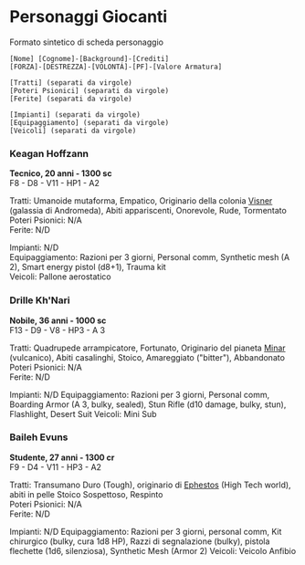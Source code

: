 # Personaggi Giocanti

Formato sintetico di scheda personaggio

```
[Nome] [Cognome]-[Background]-[Crediti]  
[FORZA]-[DESTREZZA]-[VOLONTÁ]-[PF]-[Valore Armatura]  

[Tratti] (separati da virgole)  
[Poteri Psionici] (separati da virgole)  
[Ferite] (separati da virgole)

[Impianti] (separati da virgole)
[Equipaggiamento] (separati da virgole)  
[Veicoli] (separati da virgole)

```

### Keagan Hoffzann
**Tecnico, 20 anni - 1300 sc**  
F8 - D8 - V11 - HP1 - A2

Tratti: Umanoide mutaforma, Empatico, Originario della colonia [Visner](/wiki/luoghi/visner.md) (galassia di Andromeda), Abiti appariscenti, Onorevole, Rude, Tormentato  
Poteri Psionici: N/A  
Ferite: N/D

Impianti: N/D  
Equipaggiamento: Razioni per 3 giorni, Personal comm, Synthetic mesh (A 2), Smart energy pistol (d8+1), Trauma kit  
Veicoli: Pallone aerostatico 


### Drille Kh'Nari
**Nobile, 36 anni - 1000 sc**  
F13 - D9 - V8 - HP3  - A 3 

Tratti: Quadrupede arrampicatore, Fortunato, Originario del pianeta [Minar](/wiki/luoghi/minar.md) (vulcanico), Abiti casalinghi, Stoico, Amareggiato ("bitter"), Abbandonato  
Poteri Psionici: N/A  
Ferite: N/D

Impianti: N/D
Equipaggiamento: Razioni per 3 giorni, Personal comm, Boarding Armor (A 3, bulky, sealed), Stun Rifle (d10 damage, bulky, stun), Flashlight, Desert Suit
Veicoli: Mini Sub 

### Baileh Evuns
**Studente, 27 anni - 1300 cr**  
F9 - D4 - V11 - HP3 - A2  

Tratti: Transumano  Duro (Tough),  originario di [Ephestos](/wiki/luoghi/ephestos.md) (High Tech world), abiti in pelle  Stoico  Sospettoso, Respinto  
Poteri Psionici: N/A  
Ferite: N/D

Impianti: N/D
Equipaggiamento: Razioni per 3 giorni, personal comm, Kit chirurgico (bulky, cura 1d8 HP), Razzi di segnalazione (bulky), pistola flechette (1d6, silenziosa), Synthetic Mesh (Armor 2)
Veicoli: Veicolo Anfibio